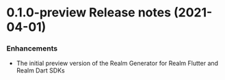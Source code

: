 0.1.0-preview Release notes (2021-04-01)
=============================================================
### Enhancements
* The initial preview version of the Realm Generator for Realm Flutter and Realm Dart SDKs